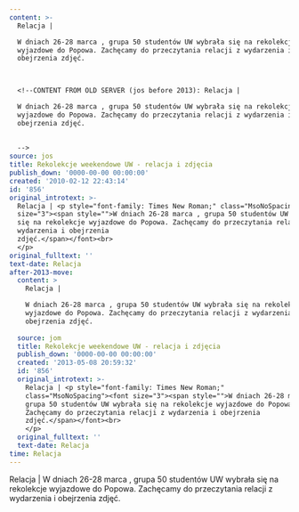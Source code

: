 ```yaml
---
content: >-
  Relacja | 

  W dniach 26-28 marca , grupa 50 studentów UW wybrała się na rekolekcje
  wyjazdowe do Popowa. Zachęcamy do przeczytania relacji z wydarzenia i
  obejrzenia zdjęć.
                                                                                            


  <!--CONTENT FROM OLD SERVER (jos before 2013): Relacja | 

  W dniach 26-28 marca , grupa 50 studentów UW wybrała się na rekolekcje
  wyjazdowe do Popowa. Zachęcamy do przeczytania relacji z wydarzenia i
  obejrzenia zdjęć.
                                                                                            
           
  -->
source: jos
title: Rekolekcje weekendowe UW - relacja i zdjęcia
publish_down: '0000-00-00 00:00:00'
created: '2010-02-12 22:43:14'
id: '856'
original_introtext: >-
  Relacja | <p style="font-family: Times New Roman;" class="MsoNoSpacing"><font
  size="3"><span style="">W dniach 26-28 marca , grupa 50 studentów UW wybrała
  się na rekolekcje wyjazdowe do Popowa. Zachęcamy do przeczytania relacji z
  wydarzenia i obejrzenia
  zdjęć.</span></font><br>                                                                                         
  </p>         
original_fulltext: ''
text-date: Relacja
after-2013-move:
  content: >
    Relacja | 

    W dniach 26-28 marca , grupa 50 studentów UW wybrała się na rekolekcje
    wyjazdowe do Popowa. Zachęcamy do przeczytania relacji z wydarzenia i
    obejrzenia zdjęć.
                                                                                              
  source: jom
  title: Rekolekcje weekendowe UW - relacja i zdjęcia
  publish_down: '0000-00-00 00:00:00'
  created: '2013-05-08 20:59:32'
  id: '856'
  original_introtext: >-
    Relacja | <p style="font-family: Times New Roman;"
    class="MsoNoSpacing"><font size="3"><span style="">W dniach 26-28 marca ,
    grupa 50 studentów UW wybrała się na rekolekcje wyjazdowe do Popowa.
    Zachęcamy do przeczytania relacji z wydarzenia i obejrzenia
    zdjęć.</span></font><br>                                                                                         
    </p>
  original_fulltext: ''
  text-date: Relacja
time: Relacja
---
```

Relacja | 
W dniach 26-28 marca , grupa 50 studentów UW wybrała się na rekolekcje wyjazdowe do Popowa. Zachęcamy do przeczytania relacji z wydarzenia i obejrzenia zdjęć.
                                                                                          


<!--CONTENT FROM OLD SERVER (jos before 2013): Relacja | 
W dniach 26-28 marca , grupa 50 studentów UW wybrała się na rekolekcje wyjazdowe do Popowa. Zachęcamy do przeczytania relacji z wydarzenia i obejrzenia zdjęć.
                                                                                          
         
-->

<!--{{json:{"created_date":"2010-02-12 22:43:14","publish_down":"0000-00-00 00:00:00","id":"856"}}}-->